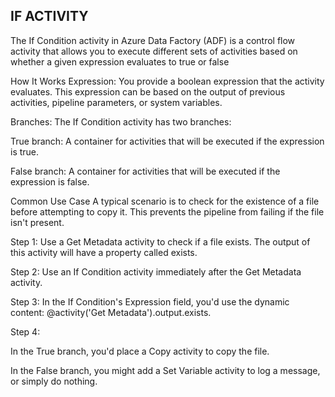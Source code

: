 ## **IF ACTIVITY**


The If Condition activity in Azure Data Factory (ADF) is a control flow activity that allows you to execute different 
sets of activities based on whether a given expression evaluates to true or false

How It Works
Expression: You provide a boolean expression that the activity evaluates. This expression can be based on the output of previous activities, pipeline parameters, or system variables.

Branches: The If Condition activity has two branches:

True branch: A container for activities that will be executed if the expression is true.

False branch: A container for activities that will be executed if the expression is false.

Common Use Case
A typical scenario is to check for the existence of a file before attempting to copy it. This prevents the pipeline from failing if the file isn't present.

Step 1: Use a Get Metadata activity to check if a file exists. The output of this activity will have a property called exists.

Step 2: Use an If Condition activity immediately after the Get Metadata activity.

Step 3: In the If Condition's Expression field, you'd use the dynamic content: @activity('Get Metadata').output.exists.

Step 4:

In the True branch, you'd place a Copy activity to copy the file.

In the False branch, you might add a Set Variable activity to log a message, or simply do nothing.


